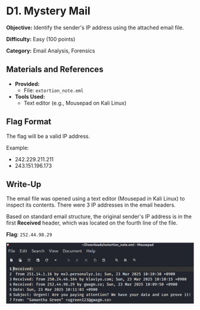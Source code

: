 # D1. Mystery Mail
**Objective:** Identify the sender's IP address using the attached email file.

**Difficulty:** Easy (100 points)

**Category:** Email Analysis, Forensics

## Materials and References
- **Provided:**
    - File: `extortion_note.eml`
- **Tools Used:**
    - Text editor (e.g., Mousepad on Kali Linux)

## Flag Format
The flag will be a valid IP address.

Example:
- 242.229.211.211
- 243.151.196.173

## Write-Up

The email file was opened using a text editor (Mousepad in Kali Linux) to inspect its contents. 
There were 3 IP addresses in the email headers.

Based on standard email structure, the original sender's IP address is in the first **Received** header, which was located on the fourth line of the file.

**Flag**: `252.44.98.29`

![extortion_note.eml](./images/D1.png)